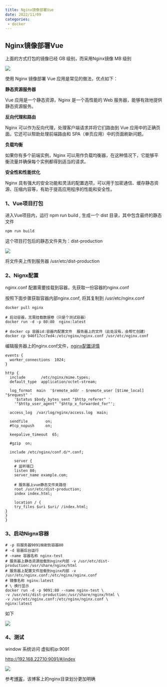 ```yaml
---
title: Nginx镜像部署Vue 
date: 2022/11/09
categories:
 - docker
---
```


## Nginx镜像部署Vue 

上面的方式打包的镜像已经 GB 级别，而采用Nginx镜像 MB 级别

![](https://cwh6-bucket.oss-cn-shanghai.aliyuncs.com/bk/image-20240306220549678.png)

使用 Nginx 镜像部署 Vue 应用是常见的做法，优点如下：

**静态资源服务器**

Vue 应用是一个静态资源，Nginx 是一个高性能的 Web 服务器，能够有效地提供静态资源服务。

**反向代理和路由**

Nginx 可以作为反向代理，处理客户端请求并将它们路由到 Vue 应用中的正确页面。它还可以帮助处理前端路由和 SPA（单页应用）中的页面刷新问题。

**负载均衡**

如果你有多个前端实例，Nginx 可以用作负载均衡器，在这种情况下，它能够平衡流量并确保每个实例都得到适当的请求。

**安全性和性能优化**

Nginx 具有强大的安全功能和灵活的配置选项，可以用于加密通信、缓存静态资源、压缩内容等，有助于提高应用程序的性能和安全性。

### 1、Vue项目打包

进入Vue项目内，运行 npm run build , 生成一个 dist 目录，其中包含最终的静态文件

```shell
npm run build
```

这个项目打包后的静态文件夹为：dist-production

![](https://cwh6-bucket.oss-cn-shanghai.aliyuncs.com/bk/image-20240306220504362.png)

将文件夹上传到服务器 /usr/etc/dist-production

### 2、Nignx配置

nginx.conf 配置需要挂载到容器，先获取一份容器的nginx.conf

按照下面步骤获取容器内部nginx.conf, 将其复制到 /usr/etc/nginx.conf

```shell
docker pull nginx

# 启动容器，无需挂载数据卷（只是个测试容器）
docker run -d -p 80:80  nginx:latest

# docker cp 容器id:容器内配置文件  服务器上的文件（此处没有，会帮忙创建）
docker cp 946f17cc7ed4:/etc/nginx/nginx.conf /usr/etc/nginx.conf
```

编辑服务器上的nginx.conf文件，[nginx配置详情](https://www.yuque.com/huihuahuadechuanshanjia/mazefa/eumgga2orrgssmgb)

```shell
events {
  worker_connections  1024;
}

http {
  include       /etc/nginx/mime.types;
  default_type  application/octet-stream;

  log_format  main  '$remote_addr - $remote_user [$time_local] "$request" '
    '$status $body_bytes_sent "$http_referer" '
    '"$http_user_agent" "$http_x_forwarded_for"';

  access_log  /var/log/nginx/access.log  main;

  sendfile        on;
  #tcp_nopush     on;

  keepalive_timeout  65;

  #gzip  on;

  include /etc/nginx/conf.d/*.conf;

    server {
    # 监听端口
    listen 80;
    server_name example.com;

    # 服务器上vue静态文件夹路径
    root /usr/etc/dist-production;
    index index.html;

    location / {
    try_files $uri $uri/ /index.html;
}
}
}
```

### 3、启动Nignx容器

```shell
# -p 将服务器9091映射到容器80
# -d 容器后台运行
# -name 容器名称 nginx-test
# 服务器上静态资源挂载到nginx内部 -v /usr/etc/dist-production:/usr/share/nginx/html
# 服务器上配置文件挂载到nginx内部 -v /usr/etc/nginx.conf:/etc/nginx/nginx.conf
# 镜像名称 nginx:latest
# \ 换行显示
docker run -d -p 9091:80 --name nginx-test \
-v /usr/etc/dist-production:/usr/share/nginx/html \
-v /usr/etc/nginx.conf:/etc/nginx/nginx.conf \
nginx:latest
```

如下

![](https://cwh6-bucket.oss-cn-shanghai.aliyuncs.com/bk/image-20240306220637181.png)

### 4、测试

window 系统访问 虚拟机ip:9091

http://192.168.227.10:9091/#/index

![](https://cwh6-bucket.oss-cn-shanghai.aliyuncs.com/bk/image-20240306220705694.png)

参考[博客](https://blog.csdn.net/qq_45031509/article/details/128043584)，该博客上的nginx目录划分更加明确